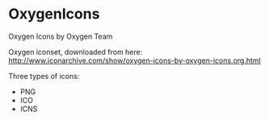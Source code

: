 # OxygenIcons
Oxygen Icons by Oxygen Team

Oxygen iconset, downloaded from here:
http://www.iconarchive.com/show/oxygen-icons-by-oxygen-icons.org.html

Three types of icons:
- PNG
- ICO
- ICNS
